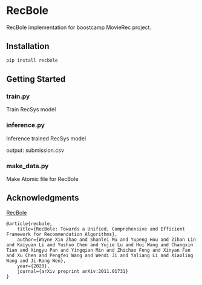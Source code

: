 # RecBole

RecBole implementation for boostcamp MovieRec project.

## Installation

```bash
pip install recbole
```

## Getting Started

### train.py

Train RecSys model

### inference.py

Inference trained RecSys model

output: submission.csv

### make_data.py

Make Atomic file for RecBole

## Acknowledgments

[RecBole](https://recbole.io/)

```
@article{recbole,
    title={RecBole: Towards a Unified, Comprehensive and Efficient Framework for Recommendation Algorithms},
    author={Wayne Xin Zhao and Shanlei Mu and Yupeng Hou and Zihan Lin and Kaiyuan Li and Yushuo Chen and Yujie Lu and Hui Wang and Changxin Tian and Xingyu Pan and Yingqian Min and Zhichao Feng and Xinyan Fan and Xu Chen and Pengfei Wang and Wendi Ji and Yaliang Li and Xiaoling Wang and Ji-Rong Wen},
    year={2020},
    journal={arXiv preprint arXiv:2011.01731}
}
```